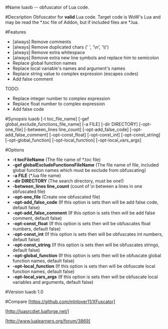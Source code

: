 #Name
luaob -- obfuscator of Lua code.

#Decsription
Obfuscator for **valid** Lua code. Target code is WoW's Lua and may be read the *.toc file of Addon, but if included files are *.lua.

#Features
* [always] Remove comments
* [always] Remove duplicated chars (' ', '\n', '\t')
* [always] Remove extra whitespace
* [always] Remove extra new line symbols and replace him to semicolon
* Replace global function names
* Replace local variable's names and argument's names
* Replace string value to complex expression (escapes codes)
* Add false comment

TODO:
* Replace integer number to complex expression
* Replace float number to complex expression
* Add false code

#Synopsis
luaob [-t toc_file_name] [-gef global_exclude_functions_file_name] [-a FILE] [-dir DIRECTORY]
[-opt-one_file] [-between_lines line_count] [-opt-add_false_code] [-opt-add_false_comment] [-opt-const_float] [-opt-const_int] [-opt-const_string] [-opt-global_function] [-opt-local_function] [-opt-local_vars_args]

#Options
* **-t tocFileName** (The file name of *.toc file)
* **-gef globalExcludeFunctionsFileName** (The file name of file, included global function names which must be exclude from obfuscating)
* **-a FILE** (*.lua file name)
* **-dir DIRECTORY** (The search directory, must be one!)
* **-between_lines line_count** (count of \n between a lines in one obfuscated file)
* **-opt-one_file** (Create one obfuscated file)
* **-opt-add_false_code** (If this option is sets then will be add false code, default false)
* **-opt-add_false_comment** (If this option is sets then will be add false comment, default false)
* **-opt-const_float** (If this option is sets then will be obfuscates float numbers, default false)
* **-opt-const_int** (If this option is sets then will be obfuscates int numbers, default false)
* **-opt-const_string** (If this option is sets then will be obfuscates strings, default false)
* **-opt-global_function** (If this option is sets then will be obfuscate global function names, default false)
* **-opt-local_function** (If this option is sets then will be obfuscate local function names, default false)
* **-opt-local_vars_args** (If this option is sets then will be obfuscate local variables and arguments, default false)


#Version
luaob 1.0

#Compare
[https://github.com/mlnlover11/XFuscator]

[http://luasrcdiet.luaforge.net/]

[http://www.lualearners.org/forum/3869]

